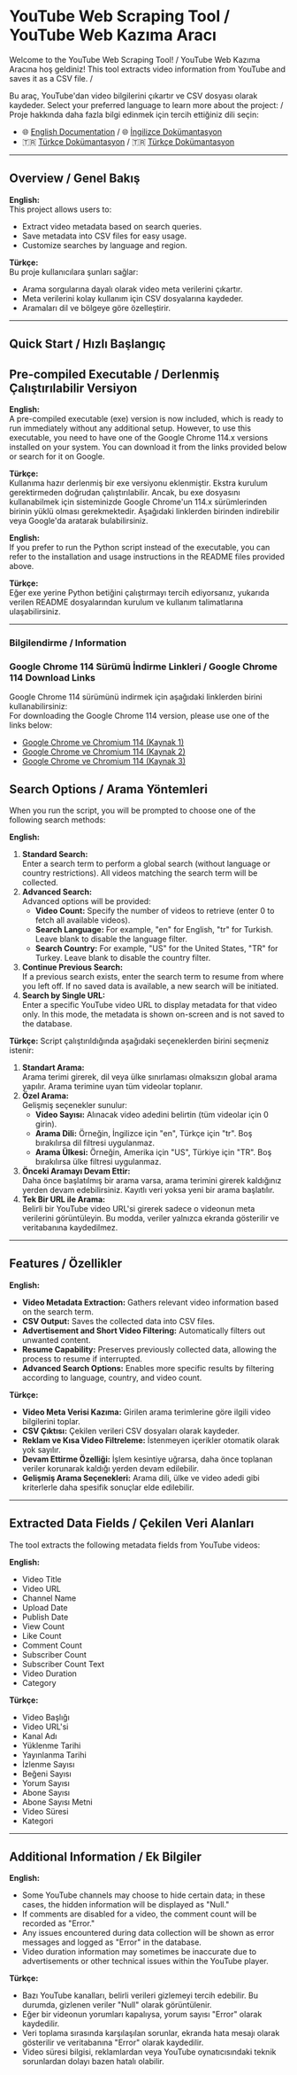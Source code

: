 # YouTube Web Scraping Tool / YouTube Web Kazıma Aracı

Welcome to the YouTube Web Scraping Tool! / YouTube Web Kazıma Aracına hoş geldiniz!
This tool extracts video information from YouTube and saves it as a CSV file. / 

Bu araç, YouTube'dan video bilgilerini çıkartır ve CSV dosyası olarak kaydeder.
Select your preferred language to learn more about the project: / Proje hakkında daha fazla bilgi edinmek için tercih ettiğiniz dili seçin:

- 🌐 [English Documentation](README.en.md) / 🌐 [İngilizce Dokümantasyon](README.en.md)
- 🇹🇷 [Türkçe Dokümantasyon](README.tr.md) / 🇹🇷 [Türkçe Dokümantasyon](README.tr.md)

---

## Overview / Genel Bakış

**English:**  
This project allows users to:  
- Extract video metadata based on search queries.  
- Save metadata into CSV files for easy usage.  
- Customize searches by language and region.  

**Türkçe:**  
Bu proje kullanıcılara şunları sağlar:  
- Arama sorgularına dayalı olarak video meta verilerini çıkartır.  
- Meta verilerini kolay kullanım için CSV dosyalarına kaydeder.  
- Aramaları dil ve bölgeye göre özelleştirir.  

---

## Quick Start / Hızlı Başlangıç

## Pre-compiled Executable / Derlenmiş Çalıştırılabilir Versiyon

**English:**  
A pre-compiled executable (exe) version is now included, which is ready to run immediately without any additional setup. However, to use this executable, you need to have one of the Google Chrome 114.x versions installed on your system. You can download it from the links provided below or search for it on Google.

**Türkçe:**  
Kullanıma hazır derlenmiş bir exe versiyonu eklenmiştir. Ekstra kurulum gerektirmeden doğrudan çalıştırılabilir. Ancak, bu exe dosyasını kullanabilmek için sisteminizde Google Chrome'un 114.x sürümlerinden birinin yüklü olması gerekmektedir. Aşağıdaki linklerden birinden indirebilir veya Google'da aratarak bulabilirsiniz.

**English:**  
If you prefer to run the Python script instead of the executable, you can refer to the installation and usage instructions in the README files provided above.

**Türkçe:**  
Eğer exe yerine Python betiğini çalıştırmayı tercih ediyorsanız, yukarıda verilen README dosyalarından kurulum ve kullanım talimatlarına ulaşabilirsiniz.

---

### Bilgilendirme / Information

### Google Chrome 114 Sürümü İndirme Linkleri / Google Chrome 114 Download Links
Google Chrome 114 sürümünü indirmek için aşağıdaki linklerden birini kullanabilirsiniz:  
For downloading the Google Chrome 114 version, please use one of the links below:
- [Google Chrome ve Chromium 114 (Kaynak 1)](https://www.getgnu.org/internet/google-chrome-ve-chromium-114-0-5735-90-ve-91-surumleri-duyuruldu.html)  
- [Google Chrome ve Chromium 114 (Kaynak 2)](https://www.getgnu.org/internet/google-chrome-ve-chromium-114-0-5735-90-ve-91-surumleri-duyuruldu.html)  
- [Google Chrome ve Chromium 114 (Kaynak 3)](https://www.getgnu.org/internet/google-chrome-ve-chromium-114-0-5735-90-ve-91-surumleri-duyuruldu.html)

## Search Options / Arama Yöntemleri
When you run the script, you will be prompted to choose one of the following search methods:

**English:**
1. **Standard Search:**  
   Enter a search term to perform a global search (without language or country restrictions). All videos matching the search term will be collected.
2. **Advanced Search:**  
   Advanced options will be provided:
   - **Video Count:** Specify the number of videos to retrieve (enter 0 to fetch all available videos).
   - **Search Language:** For example, "en" for English, "tr" for Turkish. Leave blank to disable the language filter.
   - **Search Country:** For example, "US" for the United States, "TR" for Turkey. Leave blank to disable the country filter.
3. **Continue Previous Search:**  
   If a previous search exists, enter the search term to resume from where you left off. If no saved data is available, a new search will be initiated.
4. **Search by Single URL:**  
   Enter a specific YouTube video URL to display metadata for that video only. In this mode, the metadata is shown on-screen and is not saved to the database.

**Türkçe:**
Script çalıştırıldığında aşağıdaki seçeneklerden birini seçmeniz istenir:
1. **Standart Arama:**  
   Arama terimi girerek, dil veya ülke sınırlaması olmaksızın global arama yapılır. Arama terimine uyan tüm videolar toplanır.
2. **Özel Arama:**  
   Gelişmiş seçenekler sunulur:
   - **Video Sayısı:** Alınacak video adedini belirtin (tüm videolar için 0 girin).
   - **Arama Dili:** Örneğin, İngilizce için "en", Türkçe için "tr". Boş bırakılırsa dil filtresi uygulanmaz.
   - **Arama Ülkesi:** Örneğin, Amerika için "US", Türkiye için "TR". Boş bırakılırsa ülke filtresi uygulanmaz.
3. **Önceki Aramayı Devam Ettir:**  
   Daha önce başlatılmış bir arama varsa, arama terimini girerek kaldığınız yerden devam edebilirsiniz. Kayıtlı veri yoksa yeni bir arama başlatılır.
4. **Tek Bir URL ile Arama:**  
   Belirli bir YouTube video URL'si girerek sadece o videonun meta verilerini görüntüleyin. Bu modda, veriler yalnızca ekranda gösterilir ve veritabanına kaydedilmez.

---

## Features / Özellikler
**English:**
- **Video Metadata Extraction:** Gathers relevant video information based on the search term.
- **CSV Output:** Saves the collected data into CSV files.
- **Advertisement and Short Video Filtering:** Automatically filters out unwanted content.
- **Resume Capability:** Preserves previously collected data, allowing the process to resume if interrupted.
- **Advanced Search Options:** Enables more specific results by filtering according to language, country, and video count.

**Türkçe:**
- **Video Meta Verisi Kazıma:** Girilen arama terimlerine göre ilgili video bilgilerini toplar.
- **CSV Çıktısı:** Çekilen verileri CSV dosyaları olarak kaydeder.
- **Reklam ve Kısa Video Filtreleme:** İstenmeyen içerikler otomatik olarak yok sayılır.
- **Devam Ettirme Özelliği:** İşlem kesintiye uğrarsa, daha önce toplanan veriler korunarak kaldığı yerden devam edilebilir.
- **Gelişmiş Arama Seçenekleri:** Arama dili, ülke ve video adedi gibi kriterlerle daha spesifik sonuçlar elde edilebilir.

---

## Extracted Data Fields / Çekilen Veri Alanları
The tool extracts the following metadata fields from YouTube videos:

**English:**
- Video Title
- Video URL
- Channel Name
- Upload Date
- Publish Date
- View Count
- Like Count
- Comment Count
- Subscriber Count
- Subscriber Count Text
- Video Duration
- Category

**Türkçe:**
- Video Başlığı
- Video URL'si
- Kanal Adı
- Yüklenme Tarihi
- Yayınlanma Tarihi
- İzlenme Sayısı
- Beğeni Sayısı
- Yorum Sayısı
- Abone Sayısı
- Abone Sayısı Metni
- Video Süresi
- Kategori

---

## Additional Information / Ek Bilgiler
**English:**
- Some YouTube channels may choose to hide certain data; in these cases, the hidden information will be displayed as "Null."
- If comments are disabled for a video, the comment count will be recorded as "Error."
- Any issues encountered during data collection will be shown as error messages and logged as "Error" in the database.
- Video duration information may sometimes be inaccurate due to advertisements or other technical issues within the YouTube player.

**Türkçe:**
- Bazı YouTube kanalları, belirli verileri gizlemeyi tercih edebilir. Bu durumda, gizlenen veriler "Null" olarak görüntülenir.
- Eğer bir videonun yorumları kapalıysa, yorum sayısı "Error" olarak kaydedilir.
- Veri toplama sırasında karşılaşılan sorunlar, ekranda hata mesajı olarak gösterilir ve veritabanına "Error" olarak kaydedilir.
- Video süresi bilgisi, reklamlardan veya YouTube oynatıcısındaki teknik sorunlardan dolayı bazen hatalı olabilir.
